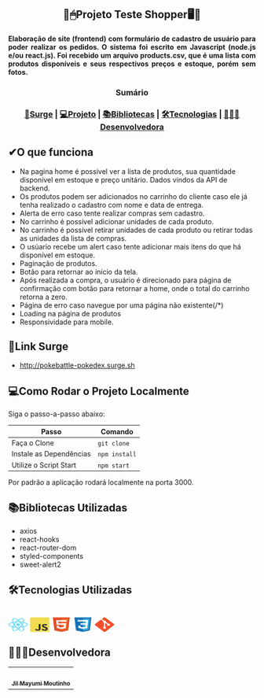 <h2 align="center">🛒🖱Projeto Teste Shopper🖥️🛒 </h2>

<h4 align="justify">
Elaboração de site (frontend) com formulário de cadastro de usuário para poder realizar os pedidos. 
O sistema foi escrito em Javascript (node.js e/ou react.js).
Foi recebido um arquivo products.csv, que é uma lista com produtos disponíveis e seus respectivos preços e estoque, porém sem fotos.
<h4/>

<h3 align="center"> Sumário </h3>

<h3 align="center">

[🔗Surge](#link-surge) | [💻Projeto](#💻como-rodar-o-projeto-localmente) | [📚Bibliotecas](#bibliotecas-utilizadas) | [🛠️Tecnologias](#tecnologias-utilizadas) | [👩🏻‍💻Desenvolvedora](#👩🏻‍💻desenvolvedora) 

</h3>

## ✔O que funciona

  - Na pagina home é possivel ver a lista de produtos, sua quantidade disponível em estoque e preço unitário. Dados vindos da API de backend.
  - Os produtos podem ser adicionados no carrinho do cliente caso ele já tenha realizado o cadastro com nome e data de entrega.
  - Alerta de erro caso tente realizar compras sem cadastro.
  - No carrinho é possível adicionar unidades de cada produto.
  - No carrinho é possível retirar unidades de cada produto ou retirar todas as unidades da lista de compras.
  - O usúario recebe um alert caso tente adicionar mais itens do que há disponível em estoque.
  - Paginação de produtos.
  - Botão para retornar ao início da tela.
  - Após realizada a compra, o usuário é direcionado para página de confirmação com botão para retornar a home, onde o total do carrinho retorna a zero.
  - Página de erro caso navegue por uma página não existente(/*)
  - Loading na página de produtos
  - Responsividade para mobile.

## 🔗Link Surge

- http://pokebattle-pokedex.surge.sh

## 💻Como Rodar o Projeto Localmente

Siga o passo-a-passo abaixo:

| Passo                   | Comando       |
| ----------------------- | ------------- |
| Faça o Clone            | `git clone`   |
| Instale as Dependências | `npm install` |
| Utilize o Script Start  | `npm start`   |

Por padrão a aplicação rodará localmente na porta 3000.

## 📚Bibliotecas Utilizadas

- axios
- react-hooks
- react-router-dom
- styled-components
- sweet-alert2

## 🛠Tecnologias Utilizadas

 <div style="display: inline_block"><br>
  <img align="center" alt="React" height="30" width="40" src="https://raw.githubusercontent.com/devicons/devicon/master/icons/react/react-original.svg">
  <img align="center" alt="JavaScript" height="30" width="40" src="https://github.com/devicons/devicon/blob/master/icons/javascript/javascript-original.svg">
  <img align="center" alt="HTML" height="30" width="40" src="https://raw.githubusercontent.com/devicons/devicon/master/icons/html5/html5-original.svg">
  <img align="center" alt="CSS" height="30" width="40" src="https://raw.githubusercontent.com/devicons/devicon/master/icons/css3/css3-original.svg">
  <img align="center" alt="Git" height="30" width="40" src="https://raw.githubusercontent.com/devicons/devicon/master/icons/git/git-original.svg"> 
</div>

<h2 align="center">

## 👩🏻‍💻Desenvolvedora

</h2>
<table align="center">
  <tr>
    <td align="center"><a href="https://github.com/JilMayumiMoutinho"><img style="border-radius: 50%;" src="https://avatars.githubusercontent.com/u/104766367?v=4" width="100px;" alt=""/><br /><sub><b>Jil Mayumi Moutinho</b></sub></a>
  </td> 
  </tr>
</table>
